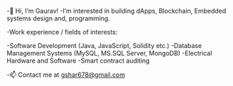 -👋 Hi, I’m Gaurav!
-I’m interested in building dApps, Blockchain, Embedded systems design and, programming.

-Work experience / fields of interests:

-Software Development (Java, JavaScript, Solidity etc.)
-Database Management Systems (MySQL, MS.SQL Server, MongoDB)
-Electrical Hardware and Software
-Smart contract auditing

-📫 Contact me at gshar678@gmail.com

<!---
gshar678/gshar678 is a ✨ special ✨ repository because its `README.md` (this file) appears on your GitHub profile.
You can click the Preview link to take a look at your changes.
--->

